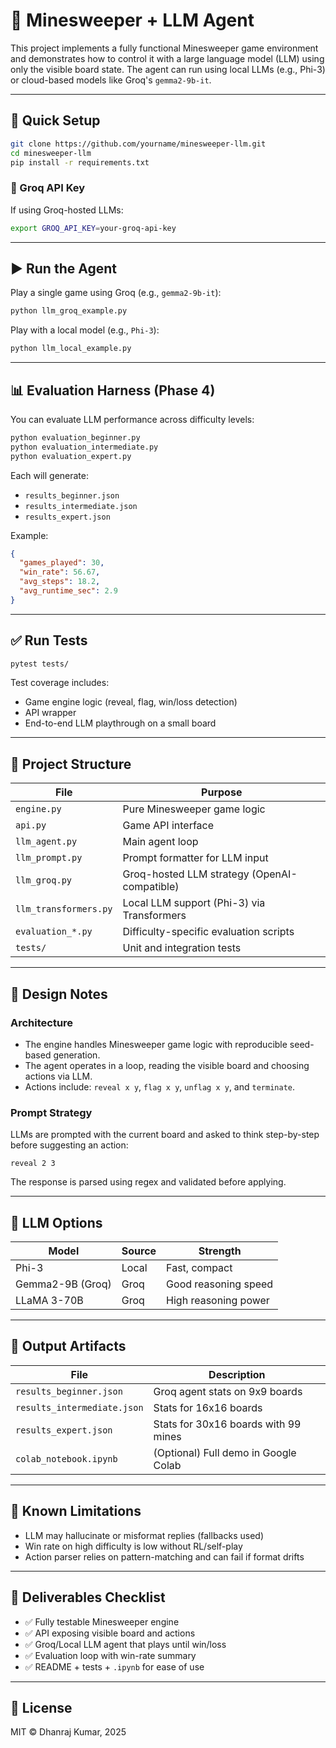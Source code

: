 # 🧠 Minesweeper + LLM Agent

This project implements a fully functional Minesweeper game environment and demonstrates how to control it with a large language model (LLM) using only the visible board state. The agent can run using local LLMs (e.g., Phi-3) or cloud-based models like Groq's `gemma2-9b-it`.

---

## 🚀 Quick Setup

```bash
git clone https://github.com/yourname/minesweeper-llm.git
cd minesweeper-llm
pip install -r requirements.txt
```

### 🔐 Groq API Key

If using Groq-hosted LLMs:

```bash
export GROQ_API_KEY=your-groq-api-key
```

---

## ▶️ Run the Agent

Play a single game using Groq (e.g., `gemma2-9b-it`):

```bash
python llm_groq_example.py
```

Play with a local model (e.g., `Phi-3`):

```bash
python llm_local_example.py
```

---

## 📊 Evaluation Harness (Phase 4)

You can evaluate LLM performance across difficulty levels:

```bash
python evaluation_beginner.py
python evaluation_intermediate.py
python evaluation_expert.py
```

Each will generate:
- `results_beginner.json`
- `results_intermediate.json`
- `results_expert.json`

Example:
```json
{
  "games_played": 30,
  "win_rate": 56.67,
  "avg_steps": 18.2,
  "avg_runtime_sec": 2.9
}
```

---

## ✅ Run Tests

```bash
pytest tests/
```

Test coverage includes:
- Game engine logic (reveal, flag, win/loss detection)
- API wrapper
- End-to-end LLM playthrough on a small board

---

## 🧱 Project Structure

| File                     | Purpose                                  |
|--------------------------|------------------------------------------|
| `engine.py`              | Pure Minesweeper game logic              |
| `api.py`                 | Game API interface                       |
| `llm_agent.py`           | Main agent loop                          |
| `llm_prompt.py`          | Prompt formatter for LLM input           |
| `llm_groq.py`            | Groq-hosted LLM strategy (OpenAI-compatible) |
| `llm_transformers.py`    | Local LLM support (Phi-3) via Transformers |
| `evaluation_*.py`        | Difficulty-specific evaluation scripts   |
| `tests/`                 | Unit and integration tests               |

---

## 🧠 Design Notes

### Architecture
- The engine handles Minesweeper game logic with reproducible seed-based generation.
- The agent operates in a loop, reading the visible board and choosing actions via LLM.
- Actions include: `reveal x y`, `flag x y`, `unflag x y`, and `terminate`.

### Prompt Strategy
LLMs are prompted with the current board and asked to think step-by-step before suggesting an action:
```
reveal 2 3
```

The response is parsed using regex and validated before applying.

---

## 🧠 LLM Options

| Model           | Source | Strength            |
|------------------|--------|---------------------|
| Phi-3            | Local  | Fast, compact       |
| Gemma2-9B (Groq) | Groq   | Good reasoning speed |
| LLaMA 3-70B      | Groq   | High reasoning power |

---

## 📁 Output Artifacts

| File                   | Description                            |
|------------------------|----------------------------------------|
| `results_beginner.json`     | Groq agent stats on 9x9 boards         |
| `results_intermediate.json` | Stats for 16x16 boards                |
| `results_expert.json`       | Stats for 30x16 boards with 99 mines  |
| `colab_notebook.ipynb`      | (Optional) Full demo in Google Colab  |

---

## 📌 Known Limitations

- LLM may hallucinate or misformat replies (fallbacks used)
- Win rate on high difficulty is low without RL/self-play
- Action parser relies on pattern-matching and can fail if format drifts

---

## 🎉 Deliverables Checklist

- ✅ Fully testable Minesweeper engine
- ✅ API exposing visible board and actions
- ✅ Groq/Local LLM agent that plays until win/loss
- ✅ Evaluation loop with win-rate summary
- ✅ README + tests + `.ipynb` for ease of use

---

## 📄 License

MIT © Dhanraj Kumar, 2025
